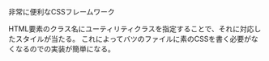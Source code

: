 非常に便利なCSSフレームワーク

HTML要素のクラス名にユーティリティクラスを指定することで、それに対応したスタイルが当たる。
これによってバツのファイルに素のCSSを書く必要がなくなるのでの実装が簡単になる。